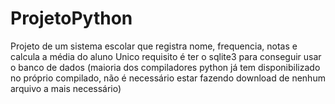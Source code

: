 # ProjetoPython
Projeto de um sistema escolar que registra nome, frequencia, notas e calcula a média do aluno
Unico requisito é ter o sqlite3 para conseguir usar o banco de dados (maioria dos compiladores python já tem disponibilizado no próprio compilado, não é necessário estar fazendo download de nenhum arquivo a mais necessário)
